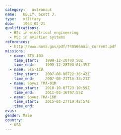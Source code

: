 ```yaml
---
category:	astronaut
name:	KELLY, Scott J.
type:	military
dob:	1964-02-21
qualifications:
  - BSc in electrical engineering
  - MSc in aviation systems
references:
  - http://www.nasa.gov/pdf/740566main_current.pdf
missions:
  - name: STS-103
    time_start:   1999-12-20T00:50Z
    time_end:     1999-12-28T00:01:35Z
  - name: STS-118
    time_start:   2007-08-08T22:36:42Z
    time_end:     2007-08-21T16:33:21Z
  - name: Soyuz TMA-01M
    time_start:   2010-10-07T23:10:55Z
    time_end:     2011-03-16T07:55Z
  - name: Soyuz TMA-16M
    time_start:   2015-03-27T19:42:57Z
    time_end:     
evas:
gender:	Male
country:
  - USA
---
```

